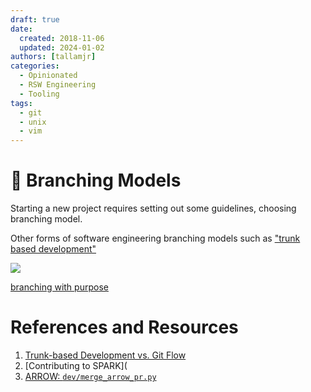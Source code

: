 ```yaml
---
draft: true
date:
  created: 2018-11-06
  updated: 2024-01-02
authors: [tallamjr]
categories:
  - Opinionated
  - RSW Engineering
  - Tooling
tags:
  - git
  - unix
  - vim
---
```


# 🌲 **Branching Models**

Starting a new project requires setting out some guidelines, choosing branching model.

<!-- more -->

Other forms of software engineering branching models such as ["trunk based development"](https://trunkbaseddevelopment.com/)

<img src="/blog/img/posts/2020-06-16-Branching-Models/gitflow-model-tk-img.001.png" >

[branching with purpose](/blog/posts/drafts/2020-06-12-breaking-habits#withpurpose)

# References and Resources

<a name="ref1"></a>

1. [Trunk-based Development vs. Git Flow](https://www.toptal.com/software/trunk-based-development-git-flow)
2. [Contributing to SPARK](
3. [ARROW: `dev/merge_arrow_pr.py`](A)
